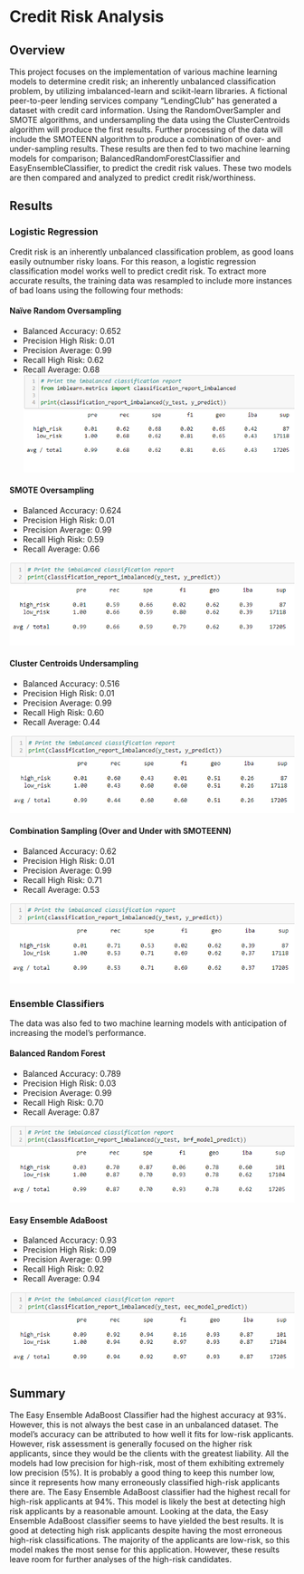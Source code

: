# Credit Risk Analysis
## Overview
This project focuses on the implementation of various machine learning models to determine credit risk; an inherently unbalanced classification problem, by utilizing imbalanced-learn and scikit-learn libraries.  A fictional peer-to-peer lending services company “LendingClub” has generated a dataset with credit card information. Using the RandomOverSampler and SMOTE algorithms, and undersampling the data using the ClusterCentroids algorithm will produce the first results. Further processing of the data will include the SMOTEENN algorithm to produce a combination of over- and under-sampling results. These results are then fed to two machine learning models for comparison; BalancedRandomForestClassifier and EasyEnsembleClassifier, to predict the credit risk values. These two models are then compared and analyzed to predict credit risk/worthiness. 
## Results
### Logistic Regression
Credit risk is an inherently unbalanced classification problem, as good loans easily outnumber risky loans. For this reason, a logistic regression classification model works well to predict credit risk. To extract more accurate results, the training data was resampled to include more instances of bad loans using the following four methods: 
#### Naïve Random Oversampling
-	Balanced Accuracy: 0.652
-	Precision High Risk: 0.01
-	Precision Average: 0.99
-	Recall High Risk: 0.62
-	Recall Average: 0.68
![](https://github.com/pojones/credit_risk_analysis/blob/f845b2f9f75eec333ec777048881da143c52a8ee/images/naiveOversamplingResults.png)

#### SMOTE Oversampling
-	Balanced Accuracy: 0.624
-	Precision High Risk: 0.01
-	Precision Average: 0.99
-	Recall High Risk: 0.59
-	Recall Average: 0.66

![](https://github.com/pojones/credit_risk_analysis/blob/f845b2f9f75eec333ec777048881da143c52a8ee/images/smoteOversamplingResults.png)
#### Cluster Centroids Undersampling
-	Balanced Accuracy: 0.516
-	Precision High Risk: 0.01
-	Precision Average: 0.99
-	Recall High Risk: 0.60
-	Recall Average: 0.44

![](https://github.com/pojones/credit_risk_analysis/blob/f845b2f9f75eec333ec777048881da143c52a8ee/images/undersamplingResults.png)
#### Combination Sampling (Over and Under with SMOTEENN)
-	Balanced Accuracy: 0.62
-	Precision High Risk: 0.01
-	Precision Average: 0.99
-	Recall High Risk: 0.71
-	Recall Average: 0.53

![](https://github.com/pojones/credit_risk_analysis/blob/f845b2f9f75eec333ec777048881da143c52a8ee/images/combinationSampling.png)
### Ensemble Classifiers
The data was also fed to two machine learning models with anticipation of increasing the model’s performance.
#### Balanced Random Forest
-	Balanced Accuracy: 0.789
-	Precision High Risk: 0.03
-	Precision Average: 0.99
-	Recall High Risk: 0.70
-	Recall Average: 0.87

![](https://github.com/pojones/credit_risk_analysis/blob/f845b2f9f75eec333ec777048881da143c52a8ee/images/randomForestResults.png)
#### Easy Ensemble AdaBoost
-	Balanced Accuracy: 0.93
-	Precision High Risk: 0.09
-	Precision Average: 0.99
-	Recall High Risk: 0.92
-	Recall Average: 0.94

![](https://github.com/pojones/credit_risk_analysis/blob/f845b2f9f75eec333ec777048881da143c52a8ee/images/adaBoostResults.png)

## Summary
The Easy Ensemble AdaBoost Classifier had the highest accuracy at 93%. However, this is not always the best case in an unbalanced dataset. The model’s accuracy can be attributed to how well it fits for low-risk applicants. However, risk assessment is generally focused on the higher risk applicants, since they would be the clients with the greatest liability. 
All the models had low precision for high-risk, most of them exhibiting extremely low precision (5%). It is probably a good thing to keep this number low, since it represents how many erroneously classified high-risk applicants there are. 
The Easy Ensemble AdaBoost classifier had the highest recall for high-risk applicants at 94%. This model is likely the best at detecting high risk applicants by a reasonable amount. 
Looking at the data, the Easy Ensemble AdaBoost classifier seems to have yielded the best results. It is good at detecting high risk applicants despite having the most erroneous high-risk classifications. The majority of the applicants are low-risk, so this model makes the most sense for this application. However, these results leave room for further analyses of the high-risk candidates. 
